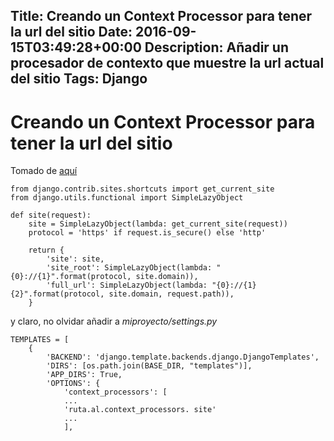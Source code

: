 Title: Creando un Context Processor para tener la url del sitio
Date: 2016-09-15T03:49:28+00:00
Description: Añadir un procesador de contexto que muestre la url actual del sitio
Tags: Django
---
# Creando un Context Processor para tener la url del sitio

Tomado de [aquí](http://stackoverflow.com/questions/1451138/how-can-i-get-the-domain-name-of-my-site-within-a-django-template)

```
from django.contrib.sites.shortcuts import get_current_site
from django.utils.functional import SimpleLazyObject

def site(request):
    site = SimpleLazyObject(lambda: get_current_site(request))
    protocol = 'https' if request.is_secure() else 'http'

    return {
        'site': site,
        'site_root': SimpleLazyObject(lambda: "{0}://{1}".format(protocol, site.domain)),
        'full_url': SimpleLazyObject(lambda: "{0}://{1}{2}".format(protocol, site.domain, request.path)),
    }
```

y claro, no olvidar añadir a *miproyecto/settings.py*

```
TEMPLATES = [
    {
        'BACKEND': 'django.template.backends.django.DjangoTemplates',
        'DIRS': [os.path.join(BASE_DIR, "templates")],
        'APP_DIRS': True,
        'OPTIONS': {
            'context_processors': [
            ...
            'ruta.al.context_processors. site'
            ...
            ],
```  